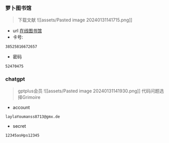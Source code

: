 ### 萝卜图书馆
> 下载文献
![[assets/Pasted image 20240131141715.png]]
- url
[在线图书馆](https://lib.doc110.com/#/)
- 卡号:

```
38525816672657
```

- 密码

```
52470475
```

### chatgpt
> gptplus会员
![[assets/Pasted image 20240131141930.png]]
代码问题选择Grimoire
- account
```
laylaYoumanss8713@gmx.de
```
- secret
```
12345asHps12345
```